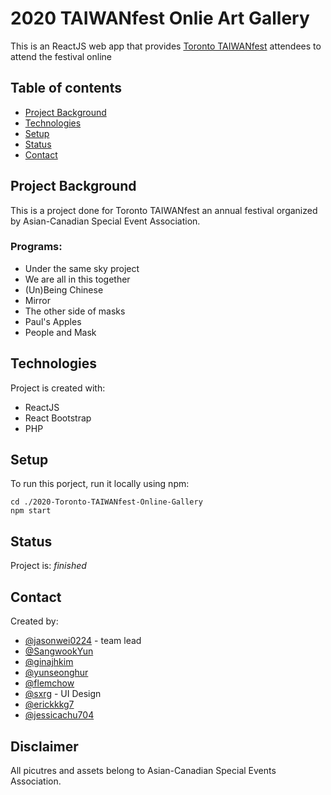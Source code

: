 # 2020 TAIWANfest Onlie Art Gallery
This is an ReactJS web app that provides [Toronto TAIWANfest](http://torontotaiwanfest.ca/) attendees to attend the festival online 

## Table of contents
* [Project Background ](#project-background)
* [Technologies](#technologies)
* [Setup](#setup)
* [Status](#status)
* [Contact](#contact)


## Project Background 
This is a project done for Toronto TAIWANfest an annual festival organized by Asian-Canadian Special Event Association. 

### Programs:
* Under the same sky project
* We are all in this together
* (Un)Being Chinese
* Mirror
* The other side of masks
* Paul's Apples
* People and Mask

## Technologies 
Project is created with:
* ReactJS 
* React Bootstrap 
* PHP


## Setup
To run this porject, run it locally using npm:

```
cd ./2020-Toronto-TAIWANfest-Online-Gallery
npm start
```

## Status 
Project is: _finished_

## Contact 
Created by: 
* [@jasonwei0224](https://github.com/jasonwei0224) - team lead 
* [@SangwookYun](https://github.com/SangwookYun)
* [@ginajhkim](https://github.com/ginajhkim)
* [@yunseonghur](https://github.com/yunseonghur)
* [@flemchow](https://github.com/flemchow)
* [@sxrg](https://github.com/sxrg) - UI Design
* [@erickkkg7](https://github.com/erickkkg7)
* [@jessicachu704](https://github.com/jessicachu704)

## Disclaimer 
All picutres and assets belong to Asian-Canadian Special Events Association. 
